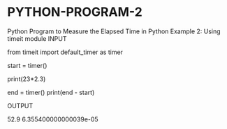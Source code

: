 # PYTHON-PROGRAM-2
Python Program to Measure the Elapsed Time in Python
Example 2: Using timeit module
INPUT




from timeit import default_timer as timer

start = timer()

print(23*2.3)

end = timer()
print(end - start)


OUTPUT


52.9
6.355400000000039e-05


